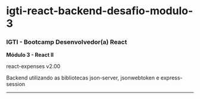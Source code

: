 # igti-react-backend-desafio-modulo-3

### IGTI - Bootcamp Desenvolvedor(a) React

**Módulo 3 - React II**

<p>react-expenses v2.00</p>
<p>Backend utilizando as bibliotecas json-server, jsonwebtoken e express-session</p>

<hr/>
